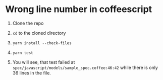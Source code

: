 # Wrong line number in coffeescript

1. Clone the repo

2. `cd` to the cloned directory

3. `yarn install --check-files`

4. `yarn test`

5. You will see, that test failed at `spec/javascript/models/sample_spec.coffee:46:42` while there is only 36 lines in the file.
